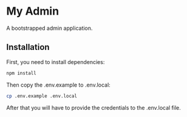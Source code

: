# My Admin

A bootstrapped admin application.

## Installation

First, you need to install dependencies:

```bash
npm install
```

Then copy the .env.example to .env.local:

```bash
cp .env.example .env.local
```

After that you will have to provide the credentials to the .env.local file.